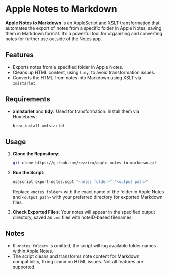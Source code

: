 # Apple Notes to Markdown

**Apple Notes to Markdown** is an AppleScript and XSLT transformation that automates the export of notes from a specific folder in Apple Notes, saving them in Markdown format. It’s a powerful tool for organizing and converting notes for further use outside of the Notes app.

## Features
- Exports notes from a specified folder in Apple Notes.
- Cleans up HTML content, using `tidy`, to avoid transformation issues.
- Converts the HTML from notes into Markdown using XSLT via `xmlstarlet`.

## Requirements
- **xmlstarlet** and **tidy**: Used for transformation. Install them via Homebrew:
  ```bash
  brew install xmlstarlet
  ```

## Usage
1. **Clone the Repository**:
    ```bash
    git clone https://github.com/kezzico/apple-notes-to-markdown.git
    ```

2. **Run the Script**:
    ```bash
    osascript export-notes.scpt "<notes folder>" "<output path>"
    ```
    Replace `<notes folder>` with the exact name of the folder in Apple Notes and `<output path>` with your preferred directory for exported Markdown files.

3. **Check Exported Files**: Your notes will appear in the specified output directory, saved as `.md` files with noteID-based filenames.

## Notes
- If `<notes folder>` is omitted, the script will log available folder names within Apple Notes.
- The script cleans and transforms note content for Markdown compatibility, fixing common HTML issues. Not all features are supported.

